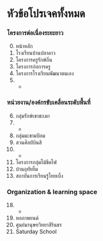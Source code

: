 # หัวข้อโปรเจคทั้งหมด

### โครงการต่อเนื่องระยะยาว

00. หน้าหลัก
01. โรงเรียนบ้านปลาดาว
02. โครงการครูรักษ์ถิ่น
03. โครงการก่อการครู
04. โครงการโรงเรียนพัฒนาตนเอง
05. -


### หน่วยงาน/องค์กรขับเคลื่อนระดับพื้นที่

06. กลุ่มรักษ์เขาชะเมา
07. -
08. กลุ่มมะขามป้อม
09. สวนศิลป์บินสิ
10. -
11. โครงการกลุ่มไม้ขีดไฟ
12. บ้านอุทัยยิ้ม
13. สถาบันการเรียนรู้ไทยเบิ้ง

### Organization & learning space
18. -
19. หอภาพยนต์
21. ศูนย์มานุษยวิทยาสิรินธร
22. Saturday School